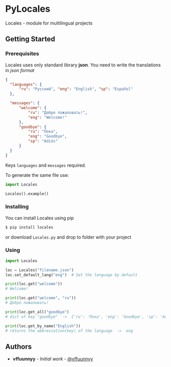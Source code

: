 # PyLocales

Locales - module for multilingual projects

## Getting Started

### Prerequisites

Locales uses only standard library **json**. You need to write the translations in *json format*

```json
{
  "languages": {
      "ru": "Русский", "eng": "English", "sp": "Español"
  },

  "messages": {
      "welcome": {
          "ru": "Добро пожаловать!",
          "eng": "Welcome!"
      },
      "goodbye": {
          "ru": "Пока",
          "eng": "Goodbye",
          "sp": "Adiós"
      }
  }
}
```
Keys `languages` and `messages` required.

To generate the same file use:
```python
import Locales

Locales().example()
```

### Installing

You can install Locales using pip

```sh
$ pip install locales
```
or download `Locales.py` and drop to folder with your project

### Using

```python
import Locales

loc = Locales("filename.json")
loc.set_default_lang("eng")  # Set the language by default

print(loc.get("welcome"))
# Welcome!

print(loc.get("welcome", "ru"))
# Добро пожаловать!

print(loc.get_all("goodbye")
# dict of key "goodbye"  ->  {'ru': 'Пока', 'eng': 'Goodbye', 'sp': 'Adiós'}

print(loc.get_by_name("English"))
# returns the abbreviation(key) of the language  ->  eng
```

## Authors

* **vffuunnyy** - *Initial work* - [@vffuunnyy](https://t.me/vffuunnyy)
